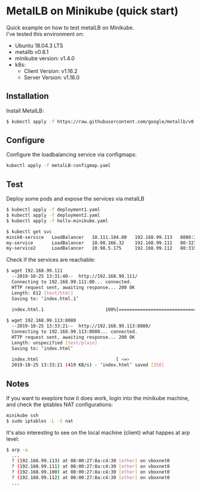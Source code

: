 # MetalLB on Minikube (quick start)
Quick example on how to test metalLB on Minikube.  
I've tested this environment on:
 - Ubuntu 18.04.3 LTS
 - metallb v0.8.1
 - minikube version: v1.4.0
 - k8s:
   - Client Version: v1.16.2
   - Server Version: v1.16.0

## Installation
Install MetalLB:
``` bash
$ kubectl apply -f https://raw.githubusercontent.com/google/metallb/v0.8.1/manifests/metallb.yaml
```

## Configure 
Configure the loadbalancing service via configmaps:
``` bash
kubectl apply -f metalLB-configmap.yaml
```

## Test
Deploy some pods and expose the services via metalLB
``` bash
$ kubectl apply -f deployment1.yaml
$ kubectl apply -f deployment2.yaml
$ kubectl apply -f hello-minikube.yaml
``` 
``` bash
$ kubectl get svc
minik8-service   LoadBalancer   10.111.104.80   192.168.99.113   8080:30368/TCP   21s
my-service       LoadBalancer   10.98.166.32    192.168.99.111   80:32739/TCP     37s
my-service2      LoadBalancer   10.98.5.175     192.168.99.112   80:31914/TCP     29s
``` 
Check if the services are reachable:
``` bash
$ wget 192.168.99.111
  --2019-10-25 13:31:40--  http://192.168.99.111/
  Connecting to 192.168.99.111:80... connected.
  HTTP request sent, awaiting response... 200 OK
  Length: 612 [text/html]
  Saving to: ‘index.html.1’
  
  index.html.1                       100%[==================================>]     612  --.-KB/s    in 0s      

$ wget 192.168.99.113:8080
  --2019-10-25 13:33:21--  http://192.168.99.113:8080/
  Connecting to 192.168.99.113:8080... connected.
  HTTP request sent, awaiting response... 200 OK
  Length: unspecified [text/plain]
  Saving to: ‘index.html’
  
  index.html                             [ <=>                               ]     356  --.-KB/s    in 0.001s  
  2019-10-25 13:33:21 (419 KB/s) - ‘index.html’ saved [356]
``` 

## Notes
If you want to exeplore how it does work, login into the minikube machine, and check the iptables NAT configurations:
```bash
minikube ssh
$ sudo iptables -L -t nat
```
It's also interesting to see on the local machine (client) what happes at arp level:
``` bash
$ arp -a 
  ...
  ? (192.168.99.113) at 08:00:27:8a:c4:30 [ether] on vboxnet0
  ? (192.168.99.111) at 08:00:27:8a:c4:30 [ether] on vboxnet0
  ? (192.168.99.100) at 08:00:27:8a:c4:30 [ether] on vboxnet0
  ? (192.168.99.112) at 08:00:27:8a:c4:30 [ether] on vboxnet0
  ...
```

